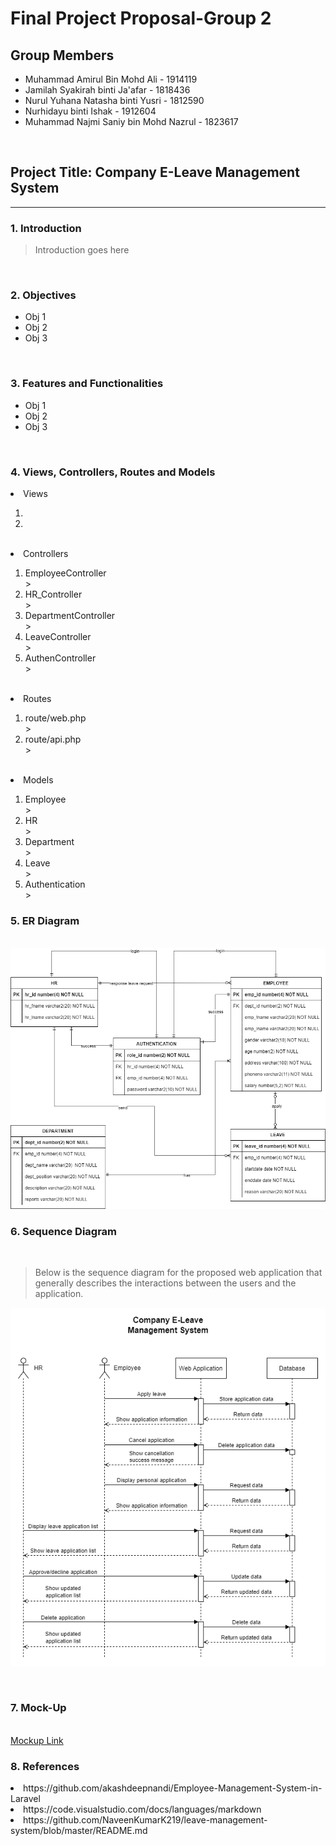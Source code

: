 # Final Project Proposal-Group 2

## Group Members
- Muhammad Amirul Bin Mohd Ali - 1914119
- Jamilah Syakirah binti Ja'afar - 1818436
- Nurul Yuhana Natasha binti Yusri - 1812590
- Nurhidayu binti Ishak - 1912604
- Muhammad Najmi Saniy bin Mohd Nazrul - 1823617

<br>

## Project Title: Company E-Leave Management System

<hr>

### 1. Introduction

> Introduction goes here

<br>

### 2. Objectives

- Obj 1
- Obj 2
- Obj 3

<br>

### 3. Features and Functionalities

- Obj 1
- Obj 2
- Obj 3

<br>

### 4. Views, Controllers, Routes and Models

<li> Views </li> 
<ol> 
  <li> </li>
  <li> </li> 
</ol>
<br> 

<li> Controllers </li> 
<ol> 
  <li> EmployeeController </li>
      >
  <li> HR_Controller </li>
      >
  <li> DepartmentController </li>
      >
  <li> LeaveController </li>
      >
  <li> AuthenController </li> 
      >
</ol>
<br>

<li> Routes </li>
<ol> 
  <li> route/web.php </li> 
      >
  <li> route/api.php </li>
      >
</ol>
<br>

<li> Models </li>
<ol> 
  <li> Employee </li>
      >
  <li> HR </li>
      >
  <li> Department </li>
      >
  <li> Leave </li>
      >
  <li> Authentication </li>
      >
</ol>

### 5. ER Diagram

<br>
<img src="https://github.com/syakirahjf/hrms/blob/main/resources/ERD.png?raw=true">

### 6. Sequence Diagram

<br>

>Below is the sequence diagram for the proposed web application that generally describes the interactions between the users and the application.

![Sequence diagram image](https://github.com/syakirahjf/hrms/blob/main/resources/HRSM%20Seq%20Diagram.png)

<br>

### 7. Mock-Up
<br>
<a href="https://hrms.my.canva.site/">Mockup Link</a>

### 8. References
<li> https://github.com/akashdeepnandi/Employee-Management-System-in-Laravel </li>
<li> https://code.visualstudio.com/docs/languages/markdown </li>
<li> https://github.com/NaveenKumarK219/leave-management-system/blob/master/README.md </li>

